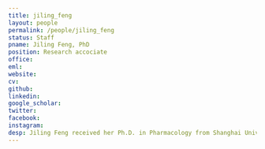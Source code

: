 ```yaml
---
title: jiling_feng
layout: people
permalink: /people/jiling_feng
status: Staff
pname: Jiling Feng, PhD
position: Research accociate 
office: 
eml: 
website:
cv: 
github:
linkedin:
google_scholar: 
twitter: 
facebook: 
instagram:
desp: Jiling Feng received her Ph.D. in Pharmacology from Shanghai University Of Traditional Chinese Medicine in 2020 and Postdoctoral training from Shuguang Hospital during 2020-2022. She joined Shengli Lab as research associate from 2020. Jiling is working on bioactivity and mechanism study of natural products, especially on anticancer effect of small molecules related to Autophagy. Here in Shengli Lab, Jiling is also trying to discover neoantigens from noncoding RNAs. 
---
```

